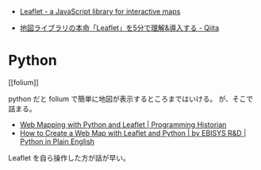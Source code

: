 - [Leaflet - a JavaScript library for interactive maps](https://leafletjs.com/)

- [地図ライブラリの本命「Leaflet」を5分で理解&導入する - Qiita](https://qiita.com/mitch0807/items/7ed4eaf6253a9b879ae7)

# Python
[[folium]]

python だと folium で簡単に地図が表示するところまではいける。
が、そこで詰まる。

- [Web Mapping with Python and Leaflet | Programming Historian](https://programminghistorian.org/en/lessons/mapping-with-python-leaflet)
- [How to Create a Web Map with Leaflet and Python | by EBISYS R&D | Python in Plain English](https://python.plainenglish.io/how-to-create-a-web-map-with-leaflet-and-python-de0200757d6c)

Leaflet を自ら操作した方が話が早い。
